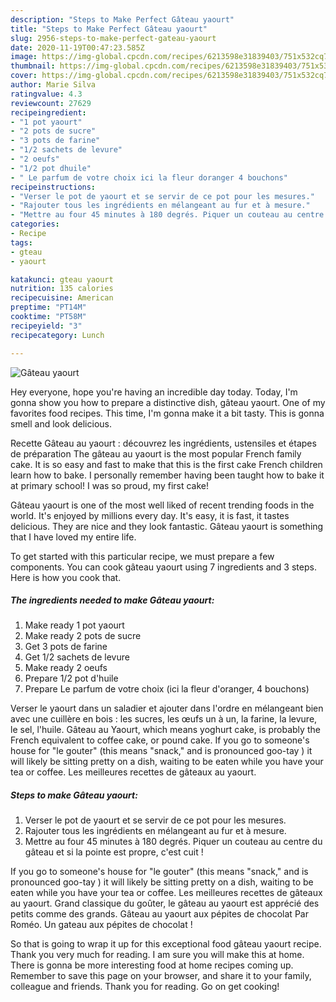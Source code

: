 ```yaml
---
description: "Steps to Make Perfect Gâteau yaourt"
title: "Steps to Make Perfect Gâteau yaourt"
slug: 2956-steps-to-make-perfect-gateau-yaourt
date: 2020-11-19T00:47:23.585Z
image: https://img-global.cpcdn.com/recipes/6213598e31839403/751x532cq70/gateau-yaourt-photo-principale-de-la-recette.jpg
thumbnail: https://img-global.cpcdn.com/recipes/6213598e31839403/751x532cq70/gateau-yaourt-photo-principale-de-la-recette.jpg
cover: https://img-global.cpcdn.com/recipes/6213598e31839403/751x532cq70/gateau-yaourt-photo-principale-de-la-recette.jpg
author: Marie Silva
ratingvalue: 4.3
reviewcount: 27629
recipeingredient:
- "1 pot yaourt"
- "2 pots de sucre"
- "3 pots de farine"
- "1/2 sachets de levure"
- "2 oeufs"
- "1/2 pot dhuile"
- " Le parfum de votre choix ici la fleur doranger 4 bouchons"
recipeinstructions:
- "Verser le pot de yaourt et se servir de ce pot pour les mesures."
- "Rajouter tous les ingrédients en mélangeant au fur et à mesure."
- "Mettre au four 45 minutes à 180 degrés. Piquer un couteau au centre du gâteau et si la pointe est propre, c&#39;est cuit !"
categories:
- Recipe
tags:
- gteau
- yaourt

katakunci: gteau yaourt 
nutrition: 135 calories
recipecuisine: American
preptime: "PT14M"
cooktime: "PT58M"
recipeyield: "3"
recipecategory: Lunch

---
```



![Gâteau yaourt](https://img-global.cpcdn.com/recipes/6213598e31839403/751x532cq70/gateau-yaourt-photo-principale-de-la-recette.jpg)

Hey everyone, hope you're having an incredible day today. Today, I'm gonna show you how to prepare a distinctive dish, gâteau yaourt. One of my favorites food recipes. This time, I'm gonna make it a bit tasty. This is gonna smell and look delicious.

Recette Gâteau au yaourt : découvrez les ingrédients, ustensiles et étapes de préparation The gâteau au yaourt is the most popular French family cake. It is so easy and fast to make that this is the first cake French children learn how to bake. I personally remember having been taught how to bake it at primary school! I was so proud, my first cake!

Gâteau yaourt is one of the most well liked of recent trending foods in the world. It's enjoyed by millions every day. It's easy, it is fast, it tastes delicious. They are nice and they look fantastic. Gâteau yaourt is something that I have loved my entire life.


To get started with this particular recipe, we must prepare a few components. You can cook gâteau yaourt using 7 ingredients and 3 steps. Here is how you cook that.

<!--inarticleads1-->

##### The ingredients needed to make Gâteau yaourt:

1. Make ready 1 pot yaourt
1. Make ready 2 pots de sucre
1. Get 3 pots de farine
1. Get 1/2 sachets de levure
1. Make ready 2 oeufs
1. Prepare 1/2 pot d&#39;huile
1. Prepare  Le parfum de votre choix (ici la fleur d&#39;oranger, 4 bouchons)


Verser le yaourt dans un saladier et ajouter dans l&#39;ordre en mélangeant bien avec une cuillère en bois : les sucres, les œufs un à un, la farine, la levure, le sel, l&#39;huile. Gâteau au Yaourt, which means yoghurt cake, is probably the French equivalent to coffee cake, or pound cake. If you go to someone&#39;s house for &#34;le gouter&#34; (this means &#34;snack,&#34; and is pronounced goo-tay ) it will likely be sitting pretty on a dish, waiting to be eaten while you have your tea or coffee. Les meilleures recettes de gâteaux au yaourt. 

<!--inarticleads2-->

##### Steps to make Gâteau yaourt:

1. Verser le pot de yaourt et se servir de ce pot pour les mesures.
1. Rajouter tous les ingrédients en mélangeant au fur et à mesure.
1. Mettre au four 45 minutes à 180 degrés. Piquer un couteau au centre du gâteau et si la pointe est propre, c&#39;est cuit !


If you go to someone&#39;s house for &#34;le gouter&#34; (this means &#34;snack,&#34; and is pronounced goo-tay ) it will likely be sitting pretty on a dish, waiting to be eaten while you have your tea or coffee. Les meilleures recettes de gâteaux au yaourt. Grand classique du goûter, le gâteau au yaourt est apprécié des petits comme des grands. Gâteau au yaourt aux pépites de chocolat Par Roméo. Un gateau aux pépites de chocolat ! 

So that is going to wrap it up for this exceptional food gâteau yaourt recipe. Thank you very much for reading. I am sure you will make this at home. There is gonna be more interesting food at home recipes coming up. Remember to save this page on your browser, and share it to your family, colleague and friends. Thank you for reading. Go on get cooking!
